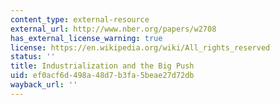 ```yaml
---
content_type: external-resource
external_url: http://www.nber.org/papers/w2708
has_external_license_warning: true
license: https://en.wikipedia.org/wiki/All_rights_reserved
status: ''
title: Industrialization and the Big Push
uid: ef0acf6d-498a-48d7-b3fa-5beae27d72db
wayback_url: ''
---
```

